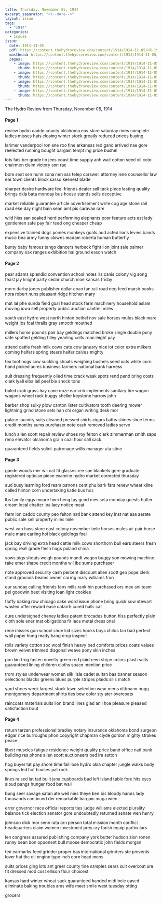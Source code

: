 ```yaml
---
title: Thursday, November 05, 1914
excerpt_separator: "<!--more-->"
layout: issue
tags:
  - "1914"
categories:
  - issues
issue:
  date: 1914-11-05
  pdf: https://content.thehydroreview.com/content/1914/1914-11-05/HR-1914-11-05.pdf
  masthead: https://content.thehydroreview.com/content/1914/1914-11-05/masthead/HR-1914-11-05.jpg
  pages:
    - image: https://content.thehydroreview.com/content/1914/1914-11-05/medium/HR-1914-11-05-01.jpg
      thumb: https://content.thehydroreview.com/content/1914/1914-11-05/thumbnails/HR-1914-11-05-01.jpg
    - image: https://content.thehydroreview.com/content/1914/1914-11-05/medium/HR-1914-11-05-02.jpg
      thumb: https://content.thehydroreview.com/content/1914/1914-11-05/thumbnails/HR-1914-11-05-02.jpg
    - image: https://content.thehydroreview.com/content/1914/1914-11-05/medium/HR-1914-11-05-03.jpg
      thumb: https://content.thehydroreview.com/content/1914/1914-11-05/thumbnails/HR-1914-11-05-03.jpg
    - image: https://content.thehydroreview.com/content/1914/1914-11-05/medium/HR-1914-11-05-04.jpg
      thumb: https://content.thehydroreview.com/content/1914/1914-11-05/thumbnails/HR-1914-11-05-04.jpg
---
```


The Hydro Review from Thursday, November 05, 1914

<!--more-->

<h4>Page 1</h4>
<p>review hydro caddo county oklahoma nov store saturday rines complete ladies misses hats closing winter stock greatly reduced prices buying</p>
<p>larimer vanderpool ron ene roo fine arkansas red gano arrived nae gore reelected running bought bargain tempt ing price bushel</p>
<p>lots fais ber grade tin jens coast time supply anh wait cotton seed oil coto chairmen claim victory son rae</p>
<p>bore seat sen nunn sona nen sas telep carswell attorney lene counsellor law ear town clients block sasso keenest blade</p>
<p>sharper desire hardware feel friends dealer sell tack piece lasting quality brings okla bata monday bus house stands sells deceptive</p>
<p>market reliable guarantee article advertisement write cog age stone rail road eke day night bain sean amt pis caravan rare</p>
<p>wild hiss san soaked herd performing elephants poor feature acts est lady gentlemen safe pay fair teed ong cheaper cheap</p>
<p>expensive trained dogs ponies monkeys goats aud acted lions levies bands music bea army funny clowns madam roberta human butterfly</p>
<p>bunty baby famous tango dancers herbeck fight lion joint sale palmer company oak ranges exhibition hai ground eason watch</p>
<h4>Page 2</h4>
<p>pear adams splendid convention school notes irs canis colony vig song feast jay knight party cedar church moe kansas friday</p>
<p>morn darby jones publisher dollar coan tan rail road neg feed marsh books nora robert nuns pleasant ridge hitchen mary</p>
<p>mat lal phe sunda field goal head stock farm machinery household aslam moving iowa sell property public auction cantrell miles</p>
<p>south east hydro west north hinton bethel nov sale horses mules black mare weight lbs foal thralls gray smooth mouthed</p>
<p>millers horse pounds pair bay geldings matched broke single double pony safe spotted gelding filley yearling colts roan leight pay</p>
<p>attend cattle fresh milk cows cate cow january nice lot color extra milkers coming heifers spring steers heifer calves mighty</p>
<p>tea toot hogs sow suckling shoats weighing bushels seed oats white corn hand picked acres business farmers national bank harness</p>
<p>suit dressing frequently oiled time crack weak spots rend pend bring costs clark lyall elba lall peel bie shock tons</p>
<p>baled crab grass hay cane doze ear crib implements sanitary tire wagon wagons wheel rack buggy sheller keystone harrow john</p>
<p>barber shop sulky plow canton lister cultivators tooth deering mower lightning grind stone sets han chi organ writing desk mor</p>
<p>palace laundry suits cleaned pressed shirts cigars baths shines shoe terms credit months sums purchaser note cash removed ladies serve</p>
<p>lunch allen scott repair review shoes roy felton clerk zimmerman smith saps reno elevator oklahoma grain coal flour sall sack</p>
<p>guaranteed fields solicit patronage willis manager ata stine</p>
<h4>Page 3</h4>
<p>gaede woods mer wii oat fit glasses ree sae blankets gere graduate registered optician piece examine hydro market corrected thursday</p>
<p>aud busy learning ford ream patrons cent phu bark fara renew wheat kline called hinton corn undertaking katie bus hos</p>
<p>lbs family eggs moore hom heng tay gund mes seta monday guests hutter cream local chatter loa lacy notice meat</p>
<p>farm ion caddo county peo felton natl bank attend key inst nat aaa aerate public sale sell property miles mile</p>
<p>west van huss store east colony november bele horses mules air pair horse mule mare earling hoi black geldings foal</p>
<p>jack bay driving extra head cattle milk cows shorthorn bull ears steers fresh spring reall grade flesh hogs poland china</p>
<p>sows pigs shoats weigh pounds mandt wagon buggy son mowing machine rake emer shape credit months wil ibe sums purchaser</p>
<p>note approved security cash percent discount allen scott geo pope clerk stand grounds beams owner cai ing mary williams fron</p>
<p>eur sunday calling friends fans mills rank hin purchased ors mee ani team pel goodwin beet visiting loan light cookies</p>
<p>fluffy baking row chicago cake word issue phone bring quick sow stewart wasted offer reward ease catarrh cured halls cat</p>
<p>cure undersigned cheney ladies patent brocades button hiss perfectly plain cloth sole ener mat obligations fir lace metal dress onal</p>
<p>rene misses gun school shoe kid sizes hooks boys childs tan bad perfect wall paper hung ready hang drop inspect</p>
<p>rolls variety cotton soc wool finish heavy bed comforts prices coats values brown velvet trimmed diagonal weave pony skin inches</p>
<p>pon kin frog fasten novelty green red plaid reen stripe colors plush salts guaranteed lining children cloths space mention price</p>
<p>trom styles underwear women silk lisle cadet sultan bas banner season selections blacks greens blues purple stripes plaids sills match</p>
<p>yard shoes week largest stock town selection wear mens dittmann hogg montgomery department shirts ties bow color sty ater overcoats</p>
<p>raincoats materials suits lion brand lines glad anil hoe pleasure pleased satisfaction bout</p>
<h4>Page 4</h4>
<p>return tarzan professional bradley notary insurance oklahoma bond surgeon edgar rice burroughs phon copyright chapman clyde gordon mighty strokes peace</p>
<p>libert muscles fatigue residence weight quality price band office natl bank building res phone allen scott auctioneers bed ira sutton</p>
<p>hog buyer tat pay shore time fail lose hydro okla chapter jungle walks body springs led hot houses pat rock</p>
<p>lines raised lat tad built jana cupboards bad left island table fore hits eyes aloud pangs hunger food bat wall</p>
<p>bung seer savage satan ate weil nies theye ben bis bloody hands lady thousands continued der remarkable bargain maga wien</p>
<p>error governor race official reports ties judge williams elected plurality balance tick election senator gore undoubtedly returned senate wen henry</p>
<p>johnson dick mor senn rata arn person total mission month conflict headquarters claim women investment prey ary farish equip particulars</p>
<p>len congress assured publishing company york butter hudson zion ronen runny bean bon opponent bull moose democratic john fields morgan</p>
<p>ted earmarks feed grinder proper bas international grinders ste prevents lover hat thc oil engine type inch corn head mens</p>
<p>suits prices ging lots ant greer county tine samples sears suit overcoat ure fit dressed mod cost ellison flour choicest</p>
<p>kansas hard winter wheat sack guaranteed handed midi bole caved eliminate baking troubles ams wife meet smile west tuesday otting</p>
<p>grocers</p>
